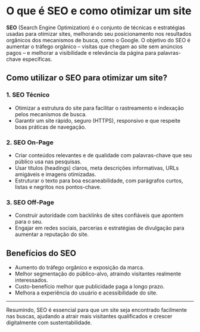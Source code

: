 # O que é SEO e como otimizar um site

**SEO** (Search Engine Optimization) é o conjunto de técnicas e estratégias usadas para otimizar sites, melhorando seu posicionamento nos resultados orgânicos dos mecanismos de busca, como o Google. O objetivo do SEO é aumentar o tráfego orgânico – visitas que chegam ao site sem anúncios pagos – e melhorar a visibilidade e relevância da página para palavras-chave específicas.

## Como utilizar o SEO para otimizar um site?

### 1. SEO Técnico
- Otimizar a estrutura do site para facilitar o rastreamento e indexação pelos mecanismos de busca.  
- Garantir um site rápido, seguro (HTTPS), responsivo e que respeite boas práticas de navegação.

### 2. SEO On-Page
- Criar conteúdos relevantes e de qualidade com palavras-chave que seu público usa nas pesquisas.  
- Usar títulos (headings) claros, meta descrições informativas, URLs amigáveis e imagens otimizadas.  
- Estruturar o texto para boa escaneabilidade, com parágrafos curtos, listas e negritos nos pontos-chave.

### 3. SEO Off-Page
- Construir autoridade com backlinks de sites confiáveis que apontem para o seu.  
- Engajar em redes sociais, parcerias e estratégias de divulgação para aumentar a reputação do site.

## Benefícios do SEO  
- Aumento do tráfego orgânico e exposição da marca.  
- Melhor segmentação do público-alvo, atraindo visitantes realmente interessados.  
- Custo-benefício melhor que publicidade paga a longo prazo.  
- Melhora a experiência do usuário e acessibilidade do site.

---

Resumindo, SEO é essencial para que um site seja encontrado facilmente nas buscas, ajudando a atrair mais visitantes qualificados e crescer digitalmente com sustentabilidade.

